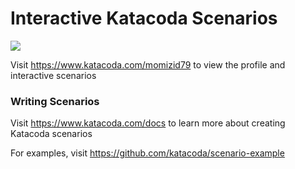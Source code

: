 # Interactive Katacoda Scenarios

[![](http://shields.katacoda.com/katacoda/momizid79/count.svg)](https://www.katacoda.com/momizid79 "Get your profile on Katacoda.com")

Visit https://www.katacoda.com/momizid79 to view the profile and interactive scenarios

### Writing Scenarios
Visit https://www.katacoda.com/docs to learn more about creating Katacoda scenarios

For examples, visit https://github.com/katacoda/scenario-example
